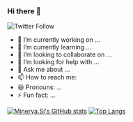 ### Hi there 👋

![Twitter Follow](https://img.shields.io/twitter/follow/undef_i?logo=Twitter&logoColor=white&style=for-the-badge)

- 🔭 I’m currently working on ...
- 🌱 I’m currently learning ...
- 👯 I’m looking to collaborate on ...
- 🤔 I’m looking for help with ...
- 💬 Ask me about ...
- 📫 How to reach me: 
- 😄 Pronouns: ...
- ⚡ Fun fact: ...


[![Minerva.Si's GitHub stats](https://github-readme-stats.vercel.app/api?username=cnxb&theme=vue)]()
[![Top Langs](https://github-readme-stats.vercel.app/api/top-langs/?username=anuraghazra&layout=compact)](https://github.com/anuraghazra/github-readme-stats)

